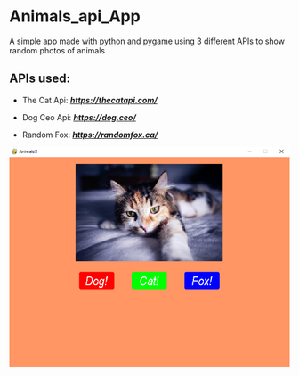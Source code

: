 # Animals_api_App
 A simple app made with python and pygame using 3 different APIs to show random photos of animals
 
## APIs used:
+ The Cat Api: ***https://thecatapi.com/***

+ Dog Ceo Api: ***https://dog.ceo/***

+ Random Fox: ***https://randomfox.ca/***

![alt text](https://github.com/Kiaryy/Animals_api_App/blob/main/Thumbnails/Cat!!.PNG?raw=true)
